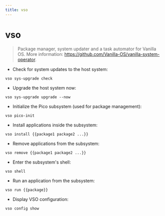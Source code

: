 ```yaml
---
title: vso
---
```

# vso

> Package manager, system updater and a task automator for Vanilla OS.
> More information: <https://github.com/Vanilla-OS/vanilla-system-operator>.

- Check for system updates to the host system:

`vso sys-upgrade check`

- Upgrade the host system now:

`vso sys-upgrade upgrade --now`

- Initialize the Pico subsystem (used for package management):

`vso pico-init`

- Install applications inside the subsystem:

`vso install {{package1 package2 ...}}`

- Remove applications from the subsystem:

`vso remove {{package1 package2 ...}}`

- Enter the subsystem's shell:

`vso shell`

- Run an application from the subsystem:

`vso run {{package}}`

- Display VSO configuration:

`vso config show`
